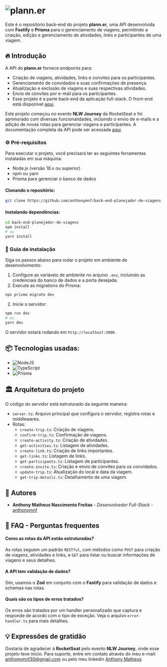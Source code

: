 # ![plann.er](https://github.com/user-attachments/assets/661b2aef-880d-488d-9976-65ed352dca1b)

Este é o repositório back-end do projeto **plann.er**, uma API desenvolvida com **Fastify** e **Prisma** para o gerenciamento de viagens, permitindo a criação, edição e gerenciamento de atividades, links e participantes de uma viagem.

## 🔥 Introdução

A API do **plann.er** fornece endpoints para:

- Criação de viagens, atividades, links e convites para os participantes.
- Gerenciamento de convidados e suas confirmações de presença.
- Atualização e exclusão de viagens e suas respectivas atividades.
- Envio de convites por e-mail para os participantes.
- Esse projeto é a parte back-end da aplicação full-stack. O front-end está disponível [aqui](https://github.com/anthonymnf/planejador-de-viagens-React).

Este projeto começou no evento **NLW Journey** da RocketSeat e foi aprimorado com diversas funcionalidades, incluindo o envio de e-mails e a adição de novas rotas para gerenciar viagens e participantes.
A documentação completa da API pode ser acessada [aqui](https://nlw-journey.apidocumentation.com/reference).

### ⚙️ Pré-requisitos

Para executar o projeto, você precisará ter as seguintes ferramentas instaladas em sua máquina:

- Node.js (versão 18.x ou superior)
- npm ou yarn
- Prisma para gerenciar o banco de dados

#### Clonando o repositório:

```bash
git clone https://github.com/anthonymnf/back-end-planejador-de-viagens.git
```

#### Instalando dependências:

```bash
cd back-end-planejador-de-viagens
npm install
# ou
yarn install
```

### 🔨 Guia de instalação

Siga os passos abaixo para rodar o projeto em ambiente de desenvolvimento:

1. Configure as variáveis de ambiente no arquivo `.env`, incluindo as credenciais do banco de dados e a porta desejada.
2. Execute as migrations do Prisma:

```bash
npx prisma migrate dev
```
2. Inicie o servidor:

```bash
npm run dev
# ou
yarn dev
```

O servidor estará rodando em `http://localhost:3000`.

## 📦 Tecnologias usadas:

- ![NodeJS](https://img.shields.io/badge/node.js-6DA55F?style=for-the-badge&logo=node.js&logoColor=white)
- ![TypeScript](https://img.shields.io/badge/typescript-%23007ACC.svg?style=for-the-badge&logo=typescript&logoColor=white)
- ![Prisma](https://img.shields.io/badge/Prisma-3982CE?style=for-the-badge&logo=Prisma&logoColor=white)

## 🏛 Arquitetura do projeto

O código do servidor está estruturado da seguinte maneira:
- `server.ts`: Arquivo principal que configura o servidor, registra rotas e middlewares.
- Rotas:
  - `create-trip.ts`: Criação de viagens.
  - `confirm-trip.ts`: Confirmação de viagens.
  - `create-activity.ts`: Criação de atividades.
  - `get-activities.ts`:  Listagem de atividades.
  - `create-link.ts`: Criação de links importantes.
  - `get-links.ts`: Listagem de links.
  - `get-participants.ts`: Listagem de participantes.
  - `create-invite.ts`: Criação e envio de convites para os convidados.
  - `update-trip.ts`: Atualização do local e data da viagem.
  - `get-trip-details.ts`: Detalhamento de uma viagem.

## 👷 Autores

- **Anthony Matheus Nascimento Freitas** - _Desenvolvedor Full-Stack_ - [ anthonymnf](https://github.com/anthonymnf)

## 💭 FAQ - Perguntas frequentes

#### Como as rotas da API estão estruturadas?

As rotas seguem um padrão `RESTful`, com métodos como `POST` para criação de viagens, atividades e links, e `GET` para listar ou buscar informações de viagens e seus detalhes.

#### A API tem validação de dados?

Sim, usamos o **Zod** em conjunto com o **Fastify** para validação de dados e schemas nas rotas.

#### Quais são os tipos de erros tratados?

Os erros são tratados por um handler personalizado que captura e responde de acordo com o tipo de exceção. Veja o arquivo `error-handler.ts` para mais detalhes.

## 💡 Expressões de gratidão

Gostaria de agradecer à **RocketSeat** pelo evento **NLW Journey**, onde esse projeto teve início. Para suporte, entre em contato através do meu e-mail: anthonymnf30@gmail.com ou pelo meu linkedin [Anthony Matheus](https://www.linkedin.com/in/anthony-matheus)
